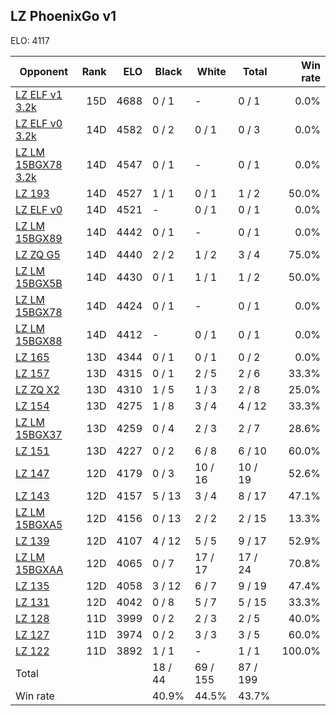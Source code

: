 ## LZ PhoenixGo v1 ##

ELO: 4117

Opponent | Rank | ELO | Black | White | Total | Win rate
---------|-----:|----:|-------|-------|-------|-------:
[LZ ELF v1 3.2k](LZ%20ELF%20v1%203.2k.md) | 15D | 4688 | 0 / 1 | - | 0 / 1 | 0.0%
[LZ ELF v0 3.2k](LZ%20ELF%20v0%203.2k.md) | 14D | 4582 | 0 / 2 | 0 / 1 | 0 / 3 | 0.0%
[LZ LM 15BGX78 3.2k](LZ%20LM%2015BGX78%203.2k.md) | 14D | 4547 | 0 / 1 | - | 0 / 1 | 0.0%
[LZ 193](LZ%20193.md) | 14D | 4527 | 1 / 1 | 0 / 1 | 1 / 2 | 50.0%
[LZ ELF v0](LZ%20ELF%20v0.md) | 14D | 4521 | - | 0 / 1 | 0 / 1 | 0.0%
[LZ LM 15BGX89](LZ%20LM%2015BGX89.md) | 14D | 4442 | 0 / 1 | - | 0 / 1 | 0.0%
[LZ ZQ G5](LZ%20ZQ%20G5.md) | 14D | 4440 | 2 / 2 | 1 / 2 | 3 / 4 | 75.0%
[LZ LM 15BGX5B](LZ%20LM%2015BGX5B.md) | 14D | 4430 | 0 / 1 | 1 / 1 | 1 / 2 | 50.0%
[LZ LM 15BGX78](LZ%20LM%2015BGX78.md) | 14D | 4424 | 0 / 1 | - | 0 / 1 | 0.0%
[LZ LM 15BGX88](LZ%20LM%2015BGX88.md) | 14D | 4412 | - | 0 / 1 | 0 / 1 | 0.0%
[LZ 165](LZ%20165.md) | 13D | 4344 | 0 / 1 | 0 / 1 | 0 / 2 | 0.0%
[LZ 157](LZ%20157.md) | 13D | 4315 | 0 / 1 | 2 / 5 | 2 / 6 | 33.3%
[LZ ZQ X2](LZ%20ZQ%20X2.md) | 13D | 4310 | 1 / 5 | 1 / 3 | 2 / 8 | 25.0%
[LZ 154](LZ%20154.md) | 13D | 4275 | 1 / 8 | 3 / 4 | 4 / 12 | 33.3%
[LZ LM 15BGX37](LZ%20LM%2015BGX37.md) | 13D | 4259 | 0 / 4 | 2 / 3 | 2 / 7 | 28.6%
[LZ 151](LZ%20151.md) | 13D | 4227 | 0 / 2 | 6 / 8 | 6 / 10 | 60.0%
[LZ 147](LZ%20147.md) | 12D | 4179 | 0 / 3 | 10 / 16 | 10 / 19 | 52.6%
[LZ 143](LZ%20143.md) | 12D | 4157 | 5 / 13 | 3 / 4 | 8 / 17 | 47.1%
[LZ LM 15BGXA5](LZ%20LM%2015BGXA5.md) | 12D | 4156 | 0 / 13 | 2 / 2 | 2 / 15 | 13.3%
[LZ 139](LZ%20139.md) | 12D | 4107 | 4 / 12 | 5 / 5 | 9 / 17 | 52.9%
[LZ LM 15BGXAA](LZ%20LM%2015BGXAA.md) | 12D | 4065 | 0 / 7 | 17 / 17 | 17 / 24 | 70.8%
[LZ 135](LZ%20135.md) | 12D | 4058 | 3 / 12 | 6 / 7 | 9 / 19 | 47.4%
[LZ 131](LZ%20131.md) | 12D | 4042 | 0 / 8 | 5 / 7 | 5 / 15 | 33.3%
[LZ 128](LZ%20128.md) | 11D | 3999 | 0 / 2 | 2 / 3 | 2 / 5 | 40.0%
[LZ 127](LZ%20127.md) | 11D | 3974 | 0 / 2 | 3 / 3 | 3 / 5 | 60.0%
[LZ 122](LZ%20122.md) | 11D | 3892 | 1 / 1 | - | 1 / 1 | 100.0%
Total | | | 18 / 44 | 69 / 155 | 87 / 199 | 
Win rate| | | 40.9% | 44.5% | 43.7% | 
